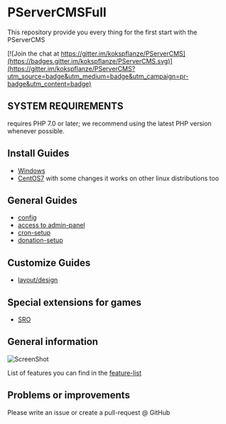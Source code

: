 # PServerCMSFull

This repository provide you every thing for the first start with the PServerCMS

[![Join the chat at https://gitter.im/kokspflanze/PServerCMS](https://badges.gitter.im/kokspflanze/PServerCMS.svg)](https://gitter.im/kokspflanze/PServerCMS?utm_source=badge&utm_medium=badge&utm_campaign=pr-badge&utm_content=badge)

## SYSTEM REQUIREMENTS

requires PHP 7.0 or later; we recommend using the latest PHP version whenever possible.

## Install Guides
 - [Windows](https://github.com/kokspflanze/pserverCMSFull/blob/master/doc/windows-setup/INDEX.md)
 - [CentOS7](https://github.com/kokspflanze/pserverCMSFull/blob/master/doc/centos-setup/INDEX.md) with some changes it works on other linux distributions too
 
## General Guides
 - [config](https://github.com/kokspflanze/pserverCMSFull/blob/master/doc/general-setup/CONFIG.md)
 - [access to admin-panel](https://github.com/kokspflanze/pserverCMSFull/blob/master/doc/general-setup/ADMIN-PANEL-ACCESS.md)
 - [cron-setup](https://github.com/kokspflanze/PServerCMS#crontab-settings)
 - [donation-setup](https://github.com/kokspflanze/PServerCMS#donation)
 
## Customize Guides
 - [layout/design](https://github.com/kokspflanze/pserverCMSFull/blob/master/doc/CUSTOMIZE.md#how-to-change-the-layout)
 
## Special extensions for games
 - [SRO](https://github.com/kokspflanze/PServerSRO#installation)
 
 
## General information
  
 ![ScreenShot](https://raw.github.com/kokspflanze/PServerCMS/master/docs/screenshots/news.png)
 
 List of features you can find in the [feature-list](https://github.com/kokspflanze/PServerCMS#features)
  
## Problems or improvements
 
 Please write an issue or create a pull-request @ GitHub